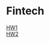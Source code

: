 # Fintech
 [HW1](https://github.com/andy030b/Fintech/tree/main/HW1)  
[HW2](https://youtu.be/QnaL1piaXGU)
